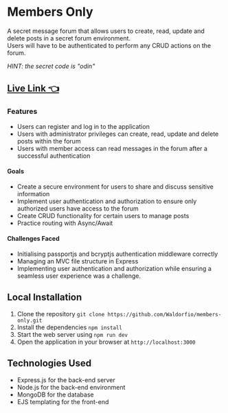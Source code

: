 # Members Only

A secret message forum that allows users to create, read, update and delete posts in a secret forum environment.  
Users will have to be authenticated to perform any CRUD actions on the forum.

*HINT: the secret code is "odin"*
## [Live Link 👈]()

### Features
- Users can register and log in to the application
- Users with administrator privileges can create, read, update and delete posts within the forum
- Users with member access can read messages in the forum after a successful authentication

#### Goals
- Create a secure environment for users to share and discuss sensitive information
- Implement user authentication and authorization to ensure only authorized users have access to the forum
- Create CRUD functionality for certain users to manage posts
- Practice routing with Async/Await

#### Challenges Faced
- Initialising passportjs and bcryptjs authentication middleware correctly
- Managing an MVC file structure in Express
- Implementing user authentication and authorization while ensuring a seamless user experience was a challenge.

## Local Installation
1.	Clone the repository `git clone https://github.com/Waldorfio/members-only.git`
2.	Install the dependencies `npm install`
3.	Start the web server using `npm run dev`
4.	Open the application in your browser at `http://localhost:3000`

## Technologies Used
- Express.js for the back-end server
- Node.js for the back-end environment
- MongoDB for the database
- EJS templating for the front-end

